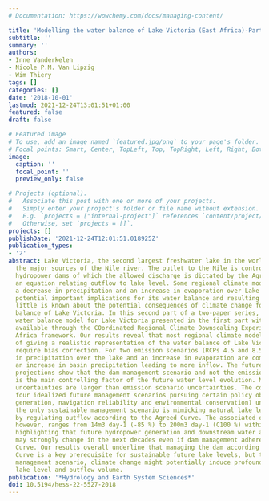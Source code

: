 ```yaml
---
# Documentation: https://wowchemy.com/docs/managing-content/

title: 'Modelling the water balance of Lake Victoria (East Africa)-Part 2: Future projections'
subtitle: ''
summary: ''
authors:
- Inne Vanderkelen
- Nicole P.M. Van Lipzig
- Wim Thiery
tags: []
categories: []
date: '2018-10-01'
lastmod: 2021-12-24T13:01:51+01:00
featured: false
draft: false

# Featured image
# To use, add an image named `featured.jpg/png` to your page's folder.
# Focal points: Smart, Center, TopLeft, Top, TopRight, Left, Right, BottomLeft, Bottom, BottomRight.
image:
  caption: ''
  focal_point: ''
  preview_only: false

# Projects (optional).
#   Associate this post with one or more of your projects.
#   Simply enter your project's folder or file name without extension.
#   E.g. `projects = ["internal-project"]` references `content/project/deep-learning/index.md`.
#   Otherwise, set `projects = []`.
projects: []
publishDate: '2021-12-24T12:01:51.018925Z'
publication_types:
- '2'
abstract: Lake Victoria, the second largest freshwater lake in the world, is one of
  the major sources of the Nile river. The outlet to the Nile is controlled by two
  hydropower dams of which the allowed discharge is dictated by the Agreed Curve,
  an equation relating outflow to lake level. Some regional climate models project
  a decrease in precipitation and an increase in evaporation over Lake Victoria, with
  potential important implications for its water balance and resulting level. Yet,
  little is known about the potential consequences of climate change for the water
  balance of Lake Victoria. In this second part of a two-paper series, we feed a new
  water balance model for Lake Victoria presented in the first part with climate simulations
  available through the COordinated Regional Climate Downscaling Experiment (CORDEX)
  Africa framework. Our results reveal that most regional climate models are not capable
  of giving a realistic representation of the water balance of Lake Victoria and therefore
  require bias correction. For two emission scenarios (RCPs 4.5 and 8.5), the decrease
  in precipitation over the lake and an increase in evaporation are compensated by
  an increase in basin precipitation leading to more inflow. The future lake level
  projections show that the dam management scenario and not the emission scenario
  is the main controlling factor of the future water level evolution. Moreover, inter-model
  uncertainties are larger than emission scenario uncertainties. The comparison of
  four idealized future management scenarios pursuing certain policy objectives (electricity
  generation, navigation reliability and environmental conservation) uncovers that
  the only sustainable management scenario is mimicking natural lake level fluctuations
  by regulating outflow according to the Agreed Curve. The associated outflow encompasses,
  however, ranges from 14m3 day-1 (-85 %) to 200m3 day-1 (C100 %) within this ensemble,
  highlighting that future hydropower generation and downstream water availability
  may strongly change in the next decades even if dam management adheres to he Agreed
  Curve. Our results overall underline that managing the dam according to the Agreed
  Curve is a key prerequisite for sustainable future lake levels, but that under this
  management scenario, climate change might potentially induce profound changes in
  lake level and outflow volume.
publication: '*Hydrology and Earth System Sciences*'
doi: 10.5194/hess-22-5527-2018
---
```

